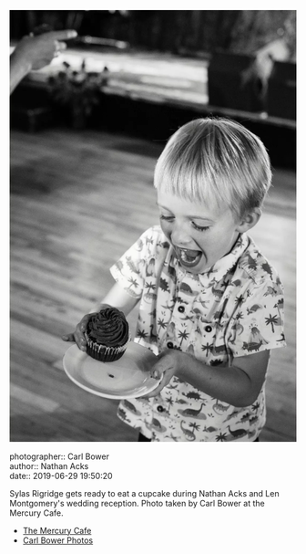 ![Sylas Rigridge gets ready to eat a cupcake](assets/2019-06-29-set-3-the-reception-68.webp)

photographer:: Carl Bower  
author:: Nathan Acks  
date:: 2019-06-29 19:50:20

Sylas Rigridge gets ready to eat a cupcake during Nathan Acks and Len Montgomery's wedding reception. Photo taken by Carl Bower at the Mercury Cafe.

* [The Mercury Cafe](http://mercurycafe.com)
* [Carl Bower Photos](https://carlbowerphotos.com)
